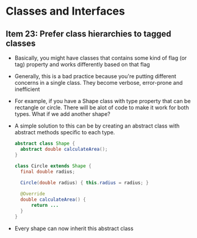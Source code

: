# Classes and Interfaces
## Item 23: Prefer class hierarchies to tagged classes

- Basically, you might have classes that contains some kind of flag (or tag) property and works differently based on that flag
- Generally, this is a bad practice because you're putting different concerns in a single class. They become verbose, error-prone and inefficient
- For example, if you have a Shape class with type property that can be rectangle or circle. There will be alot of code to make it work for both types. What if we add another shape?
- A simple solution to this can be by creating an abstract class with abstract methods specific to each type.

  ```java
  abstract class Shape {
  	abstract double calculateArea();
  }
  
  class Circle extends Shape {
  	final double radius;
  	
  	Circle(double radius) { this.radius = radius; }
  
  	@Override
  	double calculateArea() {
  		return ...
  	}
  }
  ```

- Every shape can now inherit this abstract class

